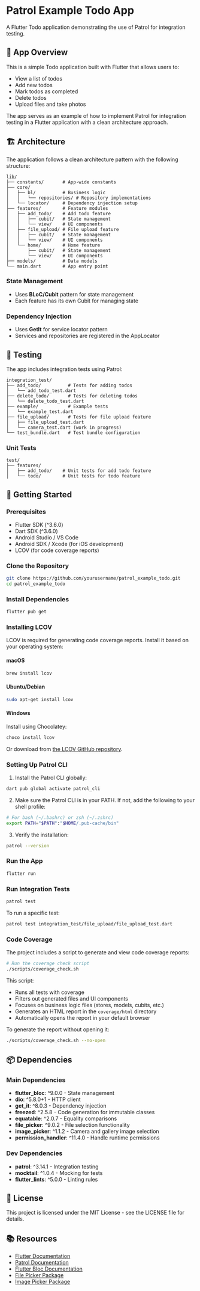 # Patrol Example Todo App

A Flutter Todo application demonstrating the use of Patrol for integration testing.

## 📱 App Overview

This is a simple Todo application built with Flutter that allows users to:
- View a list of todos
- Add new todos
- Mark todos as completed
- Delete todos
- Upload files and take photos

The app serves as an example of how to implement Patrol for integration testing in a Flutter application with a clean architecture approach.

## 🏗️ Architecture

The application follows a clean architecture pattern with the following structure:

```
lib/
├── constants/       # App-wide constants
├── core/
│   ├── bl/          # Business logic
│   │   └── repositories/ # Repository implementations
│   └── locator/     # Dependency injection setup
├── features/        # Feature modules
│   ├── add_todo/    # Add todo feature
│   │   ├── cubit/   # State management
│   │   └── view/    # UI components
│   ├── file_upload/ # File upload feature
│   │   ├── cubit/   # State management
│   │   └── view/    # UI components
│   └── home/        # Home feature
│       ├── cubit/   # State management
│       └── view/    # UI components
├── models/          # Data models
└── main.dart        # App entry point
```

### State Management
- Uses **BLoC/Cubit** pattern for state management
- Each feature has its own Cubit for managing state

### Dependency Injection
- Uses **GetIt** for service locator pattern
- Services and repositories are registered in the AppLocator

## 🧪 Testing

The app includes integration tests using Patrol:

```
integration_test/
├── add_todo/          # Tests for adding todos
│   └── add_todo_test.dart
├── delete_todo/       # Tests for deleting todos
│   └── delete_todo_test.dart
├── example/           # Example tests
│   └── example_test.dart
├── file_upload/       # Tests for file upload feature
│   ├── file_upload_test.dart
│   └── camera_test.dart (work in progress)
└── test_bundle.dart   # Test bundle configuration
```

### Unit Tests

```
test/
├── features/
│   ├── add_todo/    # Unit tests for add todo feature
│   └── todo/        # Unit tests for todo feature
```

## 🚀 Getting Started

### Prerequisites
- Flutter SDK (^3.6.0)
- Dart SDK (^3.6.0)
- Android Studio / VS Code
- Android SDK / Xcode (for iOS development)
- LCOV (for code coverage reports)

### Clone the Repository

```bash
git clone https://github.com/yourusername/patrol_example_todo.git
cd patrol_example_todo
```

### Install Dependencies

```bash
flutter pub get
```

### Installing LCOV

LCOV is required for generating code coverage reports. Install it based on your operating system:

#### macOS
```bash
brew install lcov
```

#### Ubuntu/Debian
```bash
sudo apt-get install lcov
```

#### Windows
Install using Chocolatey:
```bash
choco install lcov
```
Or download from [the LCOV GitHub repository](https://github.com/linux-test-project/lcov).

### Setting Up Patrol CLI

1. Install the Patrol CLI globally:

```bash
dart pub global activate patrol_cli
```

2. Make sure the Patrol CLI is in your PATH. If not, add the following to your shell profile:

```bash
# For bash (~/.bashrc) or zsh (~/.zshrc)
export PATH="$PATH":"$HOME/.pub-cache/bin"
```

3. Verify the installation:

```bash
patrol --version
```

### Run the App

```bash
flutter run
```

### Run Integration Tests

```bash
patrol test
```

To run a specific test:

```bash
patrol test integration_test/file_upload/file_upload_test.dart
```

### Code Coverage

The project includes a script to generate and view code coverage reports:

```bash
# Run the coverage check script
./scripts/coverage_check.sh
```

This script:
- Runs all tests with coverage
- Filters out generated files and UI components
- Focuses on business logic files (stores, models, cubits, etc.)
- Generates an HTML report in the `coverage/html` directory
- Automatically opens the report in your default browser

To generate the report without opening it:

```bash
./scripts/coverage_check.sh --no-open
```

## 📦 Dependencies

### Main Dependencies
- **flutter_bloc**: ^9.0.0 - State management
- **dio**: ^5.8.0+1 - HTTP client
- **get_it**: ^8.0.3 - Dependency injection
- **freezed**: ^2.5.8 - Code generation for immutable classes
- **equatable**: ^2.0.7 - Equality comparisons
- **file_picker**: ^9.0.2 - File selection functionality
- **image_picker**: ^1.1.2 - Camera and gallery image selection
- **permission_handler**: ^11.4.0 - Handle runtime permissions

### Dev Dependencies
- **patrol**: ^3.14.1 - Integration testing
- **mocktail**: ^1.0.4 - Mocking for tests
- **flutter_lints**: ^5.0.0 - Linting rules

## 📝 License

This project is licensed under the MIT License - see the LICENSE file for details.

## 📚 Resources

- [Flutter Documentation](https://docs.flutter.dev/)
- [Patrol Documentation](https://patrol.leancode.co/)
- [Flutter Bloc Documentation](https://bloclibrary.dev/)
- [File Picker Package](https://pub.dev/packages/file_picker)
- [Image Picker Package](https://pub.dev/packages/image_picker)
